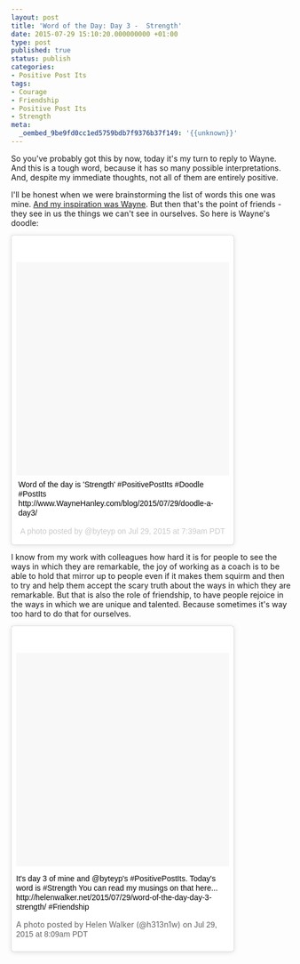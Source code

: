 ```yaml
---
layout: post
title: 'Word of the Day: Day 3 -  Strength'
date: 2015-07-29 15:10:20.000000000 +01:00
type: post
published: true
status: publish
categories:
- Positive Post Its
tags:
- Courage
- Friendship
- Positive Post Its
- Strength
meta:
  _oembed_9be9fd0cc1ed5759bdb7f9376b37f149: '{{unknown}}'
---
```

<p>So you've probably got this by now, today it's my turn to reply to Wayne. And this is a tough word, because it has so many possible interpretations. And, despite my immediate thoughts, not all of them are entirely positive.</p>
<p>I'll be honest when we were brainstorming the list of words this one was mine. <a href="http://waynehanley.com/blog/2015/07/29/doodle-a-day-day-3/">And my inspiration was Wayne</a>. But then that's the point of friends - they see in us the things we can't see in ourselves. So here is Wayne's doodle:</p>
<blockquote class="instagram-media" style="background: #FFF; border: 0; border-radius: 3px; box-shadow: 0 0 1px 0 rgba(0,0,0,0.5),0 1px 10px 0 rgba(0,0,0,0.15); margin: 1px; max-width: 400px; padding: 0; width: calc(100% - 2px);" data-instgrm-captioned="" data-instgrm-version="4">
<div style="padding: 8px;">
<div style="background: #F8F8F8; line-height: 0; margin-top: 40px; padding: 50% 0; text-align: center; width: 100%;"></div>
<p style="margin: 8px 0 0 0; padding: 0 4px;"><a style="color: #000; font-family: Arial,sans-serif; font-size: 14px; font-style: normal; font-weight: normal; line-height: 17px; text-decoration: none; word-wrap: break-word;" href="https://instagram.com/p/5uUXPtuqNo/" target="_top">Word of the day is 'Strength' #PositivePostIts #Doodle #PostIts http://www.WayneHanley.com/blog/2015/07/29/doodle-a-day3/</a></p>
<p style="color: #c9c8cd; font-family: Arial,sans-serif; font-size: 14px; line-height: 17px; margin-bottom: 0; margin-top: 8px; overflow: hidden; padding: 8px 0 7px; text-align: center; text-overflow: ellipsis; white-space: nowrap;">A photo posted by @byteyp on <time style="font-family: Arial,sans-serif; font-size: 14px; line-height: 17px;" datetime="2015-07-29T14:39:29+00:00">Jul 29, 2015 at 7:39am PDT</time></p>
</div>
</blockquote>
<p><script src="//platform.instagram.com/en_US/embeds.js" async="" defer="defer"></script></p>
<p>I know from my work with colleagues how hard it is for people to see the ways in which they are remarkable, the joy of working as a coach is to be able to hold that mirror up to people even if it makes them squirm and then to try and help them accept the scary truth about the ways in which they are remarkable. But that is also the role of friendship, to have people rejoice in the ways in which we are unique and talented. Because sometimes it's way too hard to do that for ourselves.</p>
<blockquote class="instagram-media" style="background: #FFF; border: 0; border-radius: 3px; box-shadow: 0 0 1px 0 rgba(0,0,0,0.5),0 1px 10px 0 rgba(0,0,0,0.15); margin: 1px; max-width: 400px; padding: 0; width: calc(100% - 2px);" data-instgrm-captioned="" data-instgrm-version="4">
<div style="padding: 8px;">
<div style="background: #F8F8F8; line-height: 0; margin-top: 40px; padding: 50% 0; text-align: center; width: 100%;"></div>
<p><a style="color: #000; font-family: Arial,sans-serif; font-size: 14px; font-style: normal; font-weight: normal; line-height: 17px; text-decoration: none; word-wrap: break-word;" href="https://instagram.com/p/5uXyMIiHov/" target="_top">It's day 3 of mine and @byteyp's #PositivePostIts. Today's word is #Strength You can read my musings on that here... http://helenwalker.net/2015/07/29/word-of-the-day-day-3-strength/ #Friendship</a></p>
<p>A photo posted by Helen Walker (@h313n1w) on <time style="font-family: Arial,sans-serif; font-size: 14px; line-height: 17px;" datetime="2015-07-29T15:09:23+00:00">Jul 29, 2015 at 8:09am PDT</time>
</div>
</blockquote>
<p><script src="//platform.instagram.com/en_US/embeds.js" async="" defer="defer"></script></p>
